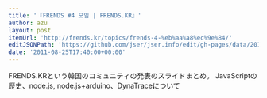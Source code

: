 ```yaml
---
title: '『FRENDS #4 모임 | FRENDS.KR』'
author: azu
layout: post
itemUrl: 'http://frends.kr/topics/frends-4-%eb%aa%a8%ec%9e%84/'
editJSONPath: 'https://github.com/jser/jser.info/edit/gh-pages/data/2011/08/index.json'
date: '2011-08-25T17:40:00+00:00'
---
```

FRENDS.KRという韓国のコミュニティの発表のスライドまとめ。
JavaScriptの歴史、node.js, node.js+arduino、DynaTraceについて
